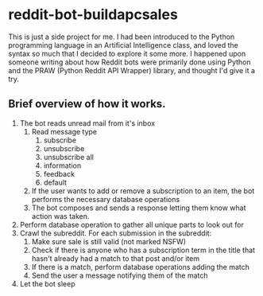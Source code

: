# reddit-bot-buildapcsales

This is just a side project for me. I had been introduced to the Python programming language in an Artificial Intelligence class, and loved the syntax so much that I decided to explore it some more. I happened upon someone writing about how Reddit bots were primarily done using Python and the PRAW (Python Reddit API Wrapper) library, and thought I'd give it a try.

## Brief overview of how it works.

1. The bot reads unread mail from it's inbox
	1. Read message type
		1. subscribe
		2. unsubscribe
		3. unsubscribe all
		4. information
		5. feedback
		6. default
	2. If the user wants to add or remove a subscription to an item, the bot performs the necessary database operations
	3. The bot composes and sends a response letting them know what action was taken.
2. Perform database operation to gather all unique parts to look out for
3. Crawl the subreddit. For each submission in the subreddit:
	1. Make sure sale is still valid (not marked NSFW)
	2. Check if there is anyone who has a subscription term in the title that hasn't already had a match to that post and/or item
	3. If there is a match, perform database operations adding the match
	4. Send the user a message notifying them of the match
4. Let the bot sleep
